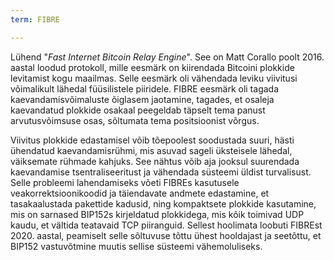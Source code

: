 ```yaml
---
term: FIBRE

---
```

Lühend "*Fast Internet Bitcoin Relay Engine*". See on Matt Corallo poolt 2016. aastal loodud protokoll, mille eesmärk on kiirendada Bitcoini plokkide levitamist kogu maailmas. Selle eesmärk oli vähendada leviku viivitusi võimalikult lähedal füüsilistele piiridele. FIBRE eesmärk oli tagada kaevandamisvõimaluste õiglasem jaotamine, tagades, et osaleja kaevandatud plokkide osakaal peegeldab täpselt tema panust arvutusvõimsuse osas, sõltumata tema positsioonist võrgus.

Viivitus plokkide edastamisel võib tõepoolest soodustada suuri, hästi ühendatud kaevandamisrühmi, mis asuvad sageli üksteisele lähedal, väiksemate rühmade kahjuks. See nähtus võib aja jooksul suurendada kaevandamise tsentraliseeritust ja vähendada süsteemi üldist turvalisust. Selle probleemi lahendamiseks võeti FIBREs kasutusele veakorrektsioonikoodid ja täiendavate andmete edastamine, et tasakaalustada pakettide kadusid, ning kompaktsete plokkide kasutamine, mis on sarnased BIP152s kirjeldatud plokkidega, mis kõik toimivad UDP kaudu, et vältida teatavaid TCP piiranguid. Sellest hoolimata loobuti FIBREst 2020. aastal, peamiselt selle sõltuvuse tõttu ühest hooldajast ja seetõttu, et BIP152 vastuvõtmine muutis sellise süsteemi vähemoluliseks.